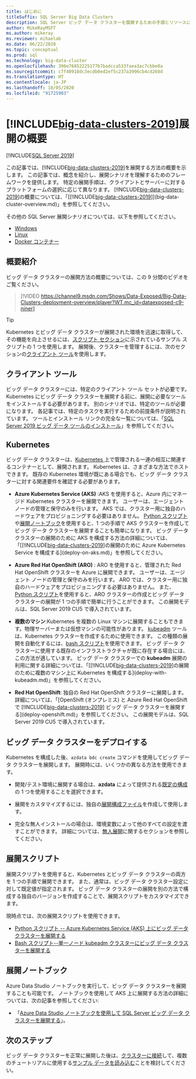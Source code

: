 ```yaml
---
title: はじめに
titleSuffix: SQL Server Big Data Clusters
description: SQL Server ビッグ データ クラスターを展開するための手順とリソースについて説明します。
author: MikeRayMSFT
ms.author: mikeray
ms.reviewer: mihaelab
ms.date: 06/22/2020
ms.topic: conceptual
ms.prod: sql
ms.technology: big-data-cluster
ms.openlocfilehash: 396e76852225177b7badcca533faea3ac7cbbe0a
ms.sourcegitcommit: c7f40918dc3ecdb0ed2ef5c237a3996cb4cd268d
ms.translationtype: HT
ms.contentlocale: ja-JP
ms.lasthandoff: 10/05/2020
ms.locfileid: "91725903"
---
```

# <a name="get-started-with-big-data-clusters-2019-deployment"></a>[!INCLUDE[big-data-clusters-2019](../includes/ssbigdataclusters-ss-nover.md)]展開の概要

[!INCLUDE[SQL Server 2019](../includes/applies-to-version/sqlserver2019.md)]

この記事では、[!INCLUDE[big-data-clusters-2019](../includes/ssbigdataclusters-ss-nover.md)]を展開する方法の概要を示します。 この記事では、概念を紹介し、展開シナリオを理解するためのフレームワークを提供します。 特定の展開手順は、クライアントとサーバーに対するプラットフォームの選択に応じて異なります。 [!INCLUDE[big-data-clusters-2019](../includes/ssbigdataclusters-ss-nover.md)]の概要については、「[[!INCLUDE[big-data-clusters-2019](../includes/ssbigdataclusters-ver15.md)]](big-data-cluster-overview.md)」を参照してください。

その他の SQL Server 展開シナリオについては、以下を参照してください。

- [Windows](../database-engine/install-windows/install-sql-server.md)
- [Linux](../linux/sql-server-linux-setup.md)
- [Docker コンテナー](../linux/sql-server-linux-docker-container-deployment.md)

## <a name="quick-introduction"></a>概要紹介 

ビッグ データ クラスターの展開方法の概要については、この 9 分間のビデオをご覧ください。

> [!VIDEO https://channel9.msdn.com/Shows/Data-Exposed/Big-Data-Clusters-deployment-overview/player?WT.mc_id=dataexposed-c9-niner]


> [!TIP]
> Kubernetes とビッグ データ クラスターが展開された環境を迅速に取得して、その機能を向上させるには、[スクリプト セクション](#scripts)に示されているサンプル スクリプトの 1 つを使用します。 展開後、クラスターを管理するには、次のセクションの[クライアント ツール](#tools)を使用します。


## <a name="client-tools"></a><a id="tools"></a> クライアント ツール

ビッグ データ クラスターには、特定のクライアント ツール セットが必要です。 Kubernetes にビッグ データ クラスターを展開する前に、展開に必要なツールをインストールする必要があります。 別のシナリオでは、特定のツールが必要になります。 各記事では、特定のタスクを実行するための前提条件が説明されています。 ツールとインストール リンクの完全な一覧については、「[SQL Server 2019 ビッグ データ ツールのインストール](deploy-big-data-tools.md)」を参照してください。

## <a name="kubernetes"></a>Kubernetes

ビッグ データ クラスターは、[Kubernetes ](https://kubernetes.io/docs/home) 上で管理される一連の相互に関連するコンテナーとして、展開されます。 Kubernetes は、さまざまな方法でホストできます。 既存の Kubernetes 環境が既にある場合でも、ビッグ データ クラスターに対する関連要件を確認する必要があります。

- **Azure Kubernetes Service (AKS)** :AKS を使用すると、Azure 内にマネージド Kubernetes クラスターを展開できます。 ユーザーは、エージェント ノードの管理と保守のみを行います。 AKS では、クラスター用に独自のハードウェアをプロビジョニングする必要はありません。 [Python スクリプト](quickstart-big-data-cluster-deploy.md)や[展開ノートブック](notebooks-deploy.md)を使用すると、1 つの手順で AKS クラスターを作成してビッグ データ クラスターを展開することも簡単になります。 ビッグ データ クラスターの展開のために AKS を構成する方法の詳細については、「[[!INCLUDE[big-data-clusters-2019](../includes/ssbigdataclusters-ver15.md)]の展開のために Azure Kubernetes Service を構成する](deploy-on-aks.md)」を参照してください。

- **Azure Red Hat OpenShift (ARO)** : ARO を使用すると、管理された Red Hat OpenShift クラスターを Azure に展開できます。 ユーザーは、エージェント ノードの管理と保守のみを行います。 ARO では、クラスター用に独自のハードウェアをプロビジョニングする必要はありません。 また、[Python スクリプト](quickstart-big-data-cluster-deploy-aro.md)を使用すると、ARO クラスターの作成とビッグ データ クラスターの展開が 1 つの手順で簡単に行うことができます。 この展開モデルは、SQL Server 2019 CU5 で導入されています。 

- **複数のマシン**:Kubernetes を複数の Linux マシンに展開することもできます。物理サーバーまたは仮想マシンの可能性があります。 [kubeadm](https://kubernetes.io/docs/setup/independent/create-cluster-kubeadm/) ツールは、Kubernetes クラスターを作成するために使用できます。 この種類の展開を自動化するには、[bash スクリプト](deployment-script-single-node-kubeadm.md)を使用できます。 ビッグ データ クラスターに使用する既存のインフラストラクチャが既に存在する場合には、この方法が適しています。 ビッグ データ クラスターでの **kubeadm** 展開の利用に関する詳細については、「[[!INCLUDE[big-data-clusters-2019](../includes/ssbigdataclusters-ver15.md)]の展開のために複数のマシン上に Kubernetes を構成する](deploy-with-kubeadm.md)」を参照してください。

- **Red Hat OpenShift**: 独自の Red Hat OpenShift クラスターに展開します。 詳細については、「[OpenShift (オンプレミス) と Azure Red Hat OpenShift で [!INCLUDE[big-data-clusters-2019](../includes/ssbigdataclusters-ss-nover.md)] ビッグ データ クラスターを展開する](deploy-openshift.md)」を参照してください。 この展開モデルは、SQL Server 2019 CU5 で導入されています。

## <a name="deploy-a-big-data-cluster"></a>ビッグ データ クラスターをデプロイする

Kubernetes を構成した後、`azdata bdc create` コマンドを使用してビッグ データ クラスターを展開します。 展開時には、いくつかの異なる方法を使用できます。

- 開発/テスト環境に展開する場合は、**azdata** によって提供される[既定の構成](deployment-guidance.md#deploy)の 1 つを使用することを選択できます。

- 展開をカスタマイズするには、独自の[展開構成ファイル](deployment-guidance.md#configfile)を作成して使用します。

- 完全な無人インストールの場合は、環境変数によって他のすべての設定を渡すことができます。 詳細については、[無人展開](deployment-guidance.md#unattended)に関するセクションを参照してください。


## <a name="deployment-scripts"></a><a id="scripts"></a> 展開スクリプト

展開スクリプトを使用すると、Kubernetes とビッグ データ クラスターの両方を 1 つの手順で展開できます。 また、通常は、ビッグ データ クラスター設定に対して既定値が指定されます。 ビッグ データ クラスターの展開を別の方法で構成する独自のバージョンを作成することで、展開スクリプトをカスタマイズできます。

現時点では、次の展開スクリプトを使用できます。

- [Python スクリプト -- Azure Kubernetes Service (AKS) 上にビッグ データ クラスターを展開する](quickstart-big-data-cluster-deploy.md)
- [Bash スクリプト--単一ノード kubeadm クラスターにビッグ データ クラスターを展開する](deployment-script-single-node-kubeadm.md)

## <a name="deployment-notebooks"></a>展開ノートブック

Azure Data Studio ノートブックを実行して、ビッグ データ クラスターを展開することも可能です。 ノートブックを使用して AKS 上に展開する方法の詳細については、次の記事を参照してください: 

- 「[Azure Data Studio ノートブックを使用して SQL Server ビッグ データ クラスターを展開する](notebooks-deploy.md)」。

## <a name="next-steps"></a>次のステップ

ビッグ データ クラスターを正常に展開した後は、[クラスターに接続](connect-to-big-data-cluster.md)して、複数のチュートリアルに使用する[サンプル データを読み込む](tutorial-load-sample-data.md)ことを検討してください。